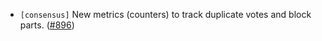 - `[consensus]` New metrics (counters) to track duplicate votes and block parts.
  ([\#896](https://github.com/KYVENetwork/cometbft/v38/pull/896))
